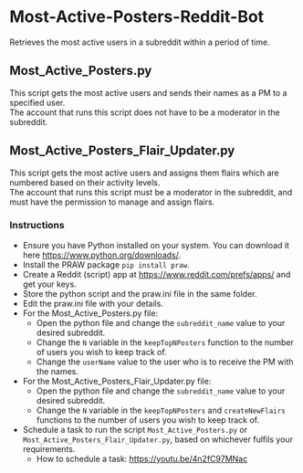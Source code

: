 # Most-Active-Posters-Reddit-Bot
Retrieves the most active users in a subreddit within a period of time.

## Most_Active_Posters.py
This script gets the most active users and sends their names as a PM to a specified user.  
The account that runs this script does not have to be a moderator in the subreddit.

## Most_Active_Posters_Flair_Updater.py
This script gets the most active users and assigns them flairs which are numbered based on their activity levels.  
The account that runs this script must be a moderator in the subreddit, and must have the permission to manage and assign flairs.

### Instructions
- Ensure you have Python installed on your system. You can download it here https://www.python.org/downloads/.
- Install the PRAW package ```pip install praw```.
- Create a Reddit (script) app at https://www.reddit.com/prefs/apps/ and get your keys.
- Store the python script and the praw.ini file in the same folder.
- Edit the praw.ini file with your details.
- For the Most_Active_Posters.py file:
  - Open the python file and change the ```subreddit_name``` value to your desired subreddit.
  - Change the ```N``` variable in the ```keepTopNPosters``` function to the number of users you wish to keep track of.
  - Change the ```userName``` value to the user who is to receive the PM with the names.
- For the Most_Active_Posters_Flair_Updater.py file:
  - Open the python file and change the ```subreddit_name``` value to your desired subreddit.
  - Change the ```N``` variable in the ```keepTopNPosters``` and ```createNewFlairs``` functions to the number of users you wish to keep track of.
- Schedule a task to run the script ```Most_Active_Posters.py``` or ```Most_Active_Posters_Flair_Updater.py```, based on whichever fulfils your requirements.
  - How to schedule a task: https://youtu.be/4n2fC97MNac
